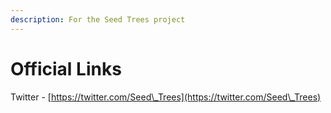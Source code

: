 ```yaml
---
description: For the Seed Trees project
---
```


# Official Links

Twitter - [https://twitter.com/Seed\_Trees](https://twitter.com/Seed\_Trees)
